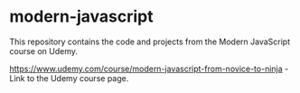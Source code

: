 # modern-javascript
This repository contains the code and projects from the Modern JavaScript course on Udemy. 

https://www.udemy.com/course/modern-javascript-from-novice-to-ninja - Link to the Udemy course page.
